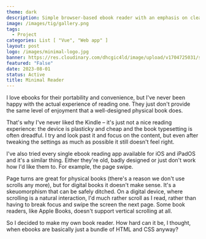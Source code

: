 ```yaml
---
theme: dark
description: Simple browser-based ebook reader with an emphasis on clean typography.
image: /images/tig/gallery.png
tags:
  - Project
categories: List [ "Vue", "Web app" ]
layout: post
logo: /images/minimal-logo.jpg
banner: https://res.cloudinary.com/dhcgic4ld/image/upload/v1704725031/slc/311_awdmwf.png
featured: "False"
date: 2023-08-01
status: Active
title: Minimal Reader
---
```

I love ebooks for their portability and convenience, but I've never been happy with the actual experience of reading one. They just don't provide the same level of enjoyment that a well-designed physical book does. 

That's why I've never liked the Kindle – it's just not a nice reading experience: the device is plasticky and cheap and the book typesetting is often dreadful. I try and look past it and focus on the content, but even after tweaking the settings as much as possible it still doesn't feel right.

I've also tried every single ebook reading app available for iOS and iPadOS and it's a similar thing. Either they're old, badly designed or just don't work how I'd like them to. For example, the page swipe.

Page turns are great for physical books (there's a reason we don't use scrolls any more), but for digital books it doesn't make sense. It's a skeuomorphism that can be safely ditched. On a digital device, where scrolling is a natural interaction, I'd much rather scroll as I read, rather than having to break focus and swipe the screen the next page. Some book readers, like Apple Books, doesn't support vertical scrolling at all.

So I decided to make my own book reader. How hard can it be, I thought, when ebooks are basically just a bundle of HTML and CSS anyway?